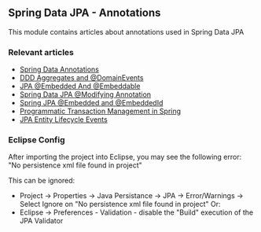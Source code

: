 ## Spring Data JPA - Annotations

This module contains articles about annotations used in Spring Data JPA 

### Relevant articles

- [Spring Data Annotations](https://www.baeldung.com/spring-data-annotations)
- [DDD Aggregates and @DomainEvents](https://www.baeldung.com/spring-data-ddd)
- [JPA @Embedded And @Embeddable](https://www.baeldung.com/jpa-embedded-embeddable)
- [Spring Data JPA @Modifying Annotation](https://www.baeldung.com/spring-data-jpa-modifying-annotation)
- [Spring JPA @Embedded and @EmbeddedId](https://www.baeldung.com/spring-jpa-embedded-method-parameters)
- [Programmatic Transaction Management in Spring](https://www.baeldung.com/spring-programmatic-transaction-management)
- [JPA Entity Lifecycle Events](https://www.baeldung.com/jpa-entity-lifecycle-events)

### Eclipse Config 
After importing the project into Eclipse, you may see the following error:  
"No persistence xml file found in project"

This can be ignored: 
- Project -> Properties -> Java Persistance -> JPA -> Error/Warnings -> Select Ignore on "No persistence xml file found in project"
Or: 
- Eclipse -> Preferences - Validation - disable the "Build" execution of the JPA Validator 

